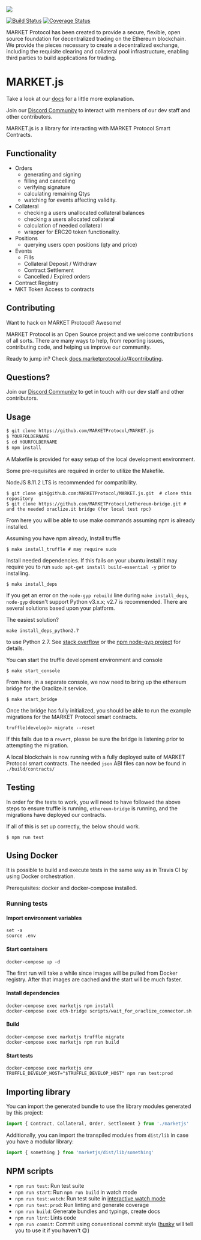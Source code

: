 <img src="https://github.com/MARKETProtocol/dApp/blob/master/src/img/MARKETProtocol-Light.png?raw=true" align="middle">

[![Build Status](https://travis-ci.org/MARKETProtocol/MARKET.js.svg?branch=develop)](https://travis-ci.org/MARKETProtocol/MARKET.js) [![Coverage Status](https://coveralls.io/repos/github/MARKETProtocol/MARKET.js/badge.svg?branch=master)](https://coveralls.io/github/MARKETProtocol/MARKET.js?branch=master)

MARKET Protocol has been created to provide a secure, flexible, open source foundation for decentralized trading on the Ethereum blockchain. We provide the pieces necessary to create a decentralized exchange, including the requisite clearing and collateral pool infrastructure, enabling third parties to build applications for trading.

# MARKET.js

Take a look at our [docs](https://docs.marketprotocol.io) for a little more explanation.

Join our [Discord Community](https://marketprotocol.io/discord) to interact with members of our dev staff and other contributors.

MARKET.js is a library for interacting with MARKET Protocol Smart Contracts. 

## Functionality

- Orders 
  - generating and signing
  - filling and cancelling
  - verifying signature
  - calculating remaining Qtys
  - watching for events affecting validity.
- Collateral
  - checking a users unallocated collateral balances
  - checking a users allocated collateral
  - calculation of needed collateral
  - wrapper for ERC20 token functionality.
- Positions
  - querying users open positions (qty and price)
- Events
  - Fills
  - Collateral Deposit / Withdraw
  - Contract Settlement
  - Cancelled / Expired orders
- Contract Registry
- MKT Token Access to contracts


## Contributing

Want to hack on MARKET Protocol? Awesome!

MARKET Protocol is an Open Source project and we welcome contributions of all sorts. There are many ways to help, from reporting issues, contributing code, and helping us improve our community.

Ready to jump in? Check [docs.marketprotocol.io/#contributing](https://docs.marketprotocol.io/#contributing). 

## Questions?

Join our [Discord Community](https://marketprotocol.io/discord) to get in touch with our dev staff and other contributors.

## Usage

```bash
$ git clone https://github.com/MARKETProtocol/MARKET.js
$ YOURFOLDERNAME
$ cd YOURFOLDERNAME
$ npm install
```

A Makefile is provided for easy setup of the local development environment.

Some pre-requisites are required in order to utilize the Makefile.

NodeJS 8.11.2 LTS is recommended for compatibility.

```
$ git clone git@github.com:MARKETProtocol/MARKET.js.git  # clone this repository
$ git clone https://github.com/MARKETProtocol/ethereum-bridge.git # and the needed oraclize.it bridge (for local test rpc)
```

From here you will be able to use make commands assuming npm is already installed.

Assuming you have npm already, Install truffle
```
$ make install_truffle # may require sudo
```

Install needed dependencies.  If this fails on your ubuntu install it may require you to run `sudo apt-get install build-essential -y` prior to installing.
```
$ make install_deps
```
If you get an error on the `node-gyp rebuild` line during `make install_deps`, `node-gyp` doesn't support Python v3.x.x; v2.7 is recommended. There are several solutions based upon your platform.

The easiest solution?
```
make install_deps_python2.7
```
to use Python 2.7. See [stack overflow](https://stackoverflow.com/questions/20454199/how-to-use-a-different-version-of-python-during-npm-install) or the [npm node-gyp project](https://github.com/nodejs/node-gyp) for details.

You can start the truffle development environment and console
```
$ make start_console
```

From here, in a separate console, we now need to bring up the ethereum bridge for the Oraclize.it service.
```
$ make start_bridge
```

Once the bridge has fully initialized, you should be able to run the example migrations for the MARKET Protocol smart contracts.
```
truffle(develop)> migrate --reset
```
If this fails due to a `revert`, please be sure the bridge is listening prior to attempting the migration.

A local blockchain is now running with a fully deployed suite of MARKET Protocol smart contracts.
The needed `json` ABI files can now be found in `./build/contracts/`

## Testing

In order for the tests to work, you will need to have followed the above steps to ensure truffle is running, `ethereum-bridge` is running, and the migrations have deployed our contracts.

If all of this is set up correctly, the below should work.

```shell
$ npm run test
```

## Using Docker

It is possible to build and execute tests in the same way as in Travis CI by using Docker orchestration.

Prerequisites: docker and docker-compose installed.

### Running tests

#### Import environment variables

```
set -a
source .env
```

#### Start containers

```
docker-compose up -d
```

The first run will take a while since images will be pulled from Docker registry. After that images are cached and the start will be much faster.


#### Install dependencies

```
docker-compose exec marketjs npm install
docker-compose exec eth-bridge scripts/wait_for_oraclize_connector.sh
```

#### Build

```
docker-compose exec marketjs truffle migrate
docker-compose exec marketjs npm run build
```

#### Start tests

```
docker-compose exec marketjs env TRUFFLE_DEVELOP_HOST="$TRUFFLE_DEVELOP_HOST" npm run test:prod
```


## Importing library

You can import the generated bundle to use the library modules generated by this project:

```javascript
import { Contract, Collateral, Order, Settlement } from './marketjs'
```

Additionally, you can import the transpiled modules from `dist/lib` in case you have a modular library:

```javascript
import { something } from 'marketjs/dist/lib/something'
```

## NPM scripts

 - `npm run test`: Run test suite
 - `npm run start`: Run `npm run build` in watch mode
 - `npm run test:watch`: Run test suite in [interactive watch mode](http://facebook.github.io/jest/docs/cli.html#watch)
 - `npm run test:prod`: Run linting and generate coverage
 - `npm run build`: Generate bundles and typings, create docs
 - `npm run lint`: Lints code
 - `npm run commit`: Commit using conventional commit style ([husky](https://github.com/typicode/husky) will tell you to use it if you haven't :wink:)

